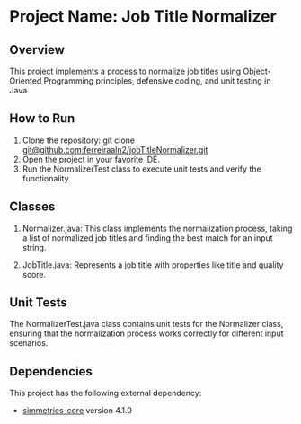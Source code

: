 
# Project Name: Job Title Normalizer
## Overview
This project implements a process to normalize job titles using Object-Oriented Programming principles, defensive coding, and unit testing in Java.

## How to Run
1. Clone the repository: git clone [git@github.com:ferreiraaln2/jobTitleNormalizer.git](https://github.com/ferreiraaln2/jobTitleNormalizer.git)
2. Open the project in your favorite IDE.
3. Run the NormalizerTest class to execute unit tests and verify the functionality.


## Classes
1. Normalizer.java: This class implements the normalization process, taking a list of normalized job titles and finding the best match for an input string.

2. JobTitle.java: Represents a job title with properties like title and quality score.

## Unit Tests
The NormalizerTest.java class contains unit tests for the Normalizer class, ensuring that the normalization process works correctly for different input scenarios.

## Dependencies
This project has the following external dependency:
- [simmetrics-core](https://search.maven.org/artifact/com.github.mpkorstanje/simmetrics-core/4.1.0/jar) version 4.1.0
